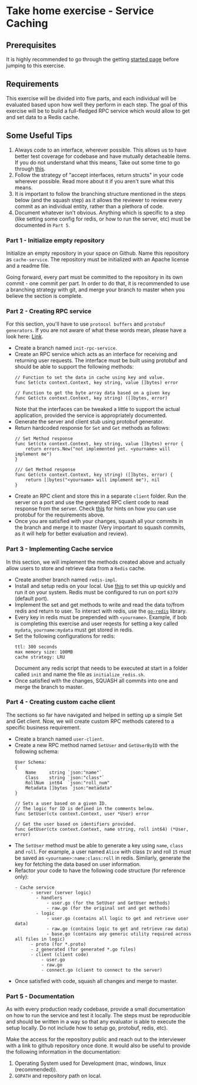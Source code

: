 # Take home exercise - Service Caching

## Prerequisites
It is highly recommended to go through the getting [started page](main/getting-started.md) before jumping to this exercise.

## Requirements
This exercise will be divided into five parts, and each individual will be evaluated based upon how well they perform in each step.
The goal of this exercise will be to build a full-fledged RPC service which would allow to get and set data to a Redis cache.

## Some Useful Tips
1. Always code to an interface, wherever possible. This allows us to have better test coverage for codebase and have mutually detacheable items. If you do not understand what this means, Take out some time to go through [this](https://medium.com/rungo/interfaces-in-go-ab1601159b3a).
2. Follow the strategy of "accept interfaces, return structs" in your code wherever possible. Read more about it if you aren't sure what this means.
3. It is important to follow the branching structure mentioned in the steps below (and the squash step) as it allows the reviewer to review every commit as an individual entity, rather than a plethora of code.
4. Document whatever isn't obvious. Anything which is specific to a step (like setting some config for redis, or how to run the server, etc) must be documented in `Part 5`.


### Part 1 - Initialize empty repository
Initialize an empty repository in your space on Github. Name this repository as `cache-service`. The repository must be initialized with an Apache license and a readme file.

Going forward, every part must be committed to the repository in its own commit - one commit per part. In order to do that, it is recommended to use a branching strategy with git, and merge your branch to master when you believe the section is complete.

### Part 2 - Creating RPC service
For this section, you'll have to use `protocol buffers` and `protobuf generators`. If you are not aware of what these words mean, please have a look here: [Link](https://developers.google.com/protocol-buffers/docs/reference/go-generated).

* Create a branch named `init-rpc-service`.
* Create an RPC service which acts as an interface for receiving and returning user requests. The interface must be built using protobuf and should be able to support the following methods:
    ```
    // Function to set the data in cache using key and value.
    func Set(ctx context.Context, key string, value []bytes) error
    
    // Function to get the byte array data based on a given key
    func Get(ctx context.Context, key string) ([]bytes, error)
    ```
    Note that the interfaces can be tweaked a little to support the actual application, provided the service is appropriately documented.
* Generate the server and client stub using protobuf generator.
* Return hardcoded response for `Set` and `Get` methods as follows:
    ```
    // Set Method response
    func Set(ctx context.Context, key string, value []bytes) error {
        return errors.New("not implemented yet. <yourname> will implement me")
    }
    
    /// Get Method response
    func Get(ctx context.Context, key string) ([]bytes, error) {
        return []bytes("<yourname> will implement me"), nil
    }
    ```
* Create an RPC client and store this in a separate `client` folder. Run the server on a port and use the generated RPC client code to read response from the server.
   Check [this](https://grpc.io/docs/languages/go/basics/) for hints on how you can use protobuf for the requirements above.
* Once you are satisfied with your changes, squash all your commits in the branch and merge it to master (Very important to squash commits, as it will help for better evaluation and review).

### Part 3 - Implementing Cache service
In this section, we will implement the methods created above and actually allow users to store and retrieve data from a `Redis` cache.
* Create another branch named `redis-impl`.
* Install and setup redis on your local. Use [this](https://redis.io/topics/quickstart) to set this up quickly and run it on your system. Redis must be configured to run on port `6379` (default port).
* Implement the set and get methods to write and read the data  to/from redis and return to user. To interact with redis, use the [`go-redis`](https://github.com/go-redis/redis) library.
* Every key in redis must be prepended with `<yourname>`. Example, if bob is completing this exercise and user reqests for setting a key called `mydata`, `yourname:mydata` must get stored in redis.
* Set the following configurations for redis:
    ```
    ttl: 300 seconds
    max memory size: 100MB
    cache strategy: LRU
    ```
    Document any redis script that needs to be executed at start in a folder called `init` and name the file as `initialize_redis.sh`.
* Once satisfied with the changes, SQUASH all commits into one and merge the branch to master.

### Part 4 - Creating custom cache client
The sections so far have navigated and helped in setting up a simple Set and Get client. Now, we will create custom RPC methods catered to a specific business requirement.

* Create a branch named `user-client`.
* Create a new RPC method named `SetUser` and `GetUserByID` with the following schema:
    ```
    User Schema:
    {
        Name     string `json:"name"`
        Class    string `json:"class"`
        RollNum  int64  `json:"roll_num"
        Metadata []bytes `json:"metadata"
    }
    
    // Sets a user based on a given ID.
    // The logic for ID is defined in the comments below.
    func SetUser(ctx context.Context, user *User) error
    
    // Get the user based on identifiers provided.
    func GetUser(ctx context.Context, name string, roll int64) (*User, error)
    ```
* The `SetUser` method must be able to generate a key using `name`, `class` and `roll`. For example, a user named `Alice` with class `IV` and roll `15` must be saved as `<yourname>:name:class:roll` in redis. Similarly, generate the key for fetching the data based on user information.
* Refactor your code to have the following code structure (for reference only):
    ```    
    - Cache service
          - server (server logic)
            - handlers
                - user.go (for the SetUser and GetUser methods)
                - raw.go (for the original set and get methods)
            - logic
                - user.go (contains all logic to get and retrieve user data)
                - raw.go (contains logic to get and retrieve raw data)
                - base.go (contains any generic utility required across all files in logic)
          - proto (for *.proto)
          - z_generated (for generated *.go files)
          - client (client code)
              - user.go
              - raw.go
              - connect.go (client to connect to the server)
    ```
* Once satisfied with code, squash all changes and merge to master.


### Part 5 - Documentation
As with every production ready codebase, provide a small documentation on how to run the service and test it locally. The steps must be reproducible and should be written in a way so that any evaluator is able to execute the setup locally. Do not include how to setup go, protobuf, redis, etc).

Make the access for the repository public and reach out to the interviewer with a link to github repository once done. It would also be useful to provide the following information in the documentation:
1. Operating System used for Development (mac, windows, linux (recommended)).
2. `GOPATH` and repository path on local.

